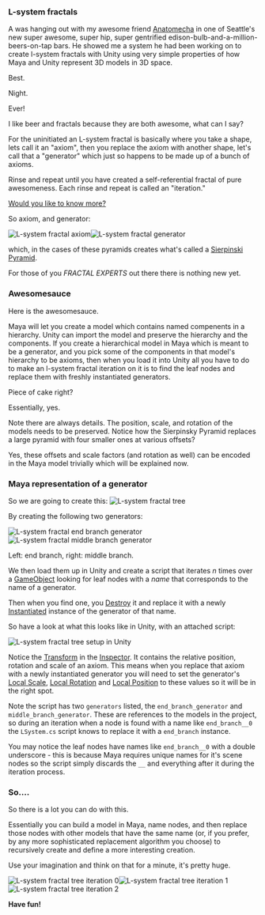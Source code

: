 ### L-system fractals
A was hanging out with my awesome friend [Anatomecha][anatomecha] in one of Seattle's new super awesome, super hip, super gentrified edison-bulb-and-a-million-beers-on-tap bars.
He showed me a system he had been working on to create l-system fractals with Unity using very simple properties of how Maya and Unity represent 3D models in 3D space.

Best.

Night.

Ever!

I like beer and fractals because they are both awesome, what can I say?

For the uninitiated an L-system fractal is basically where you take a shape, lets call it an "axiom", then you replace the axiom with another shape, let's call that a "generator" which just so happens to be made up of a bunch of axioms.

Rinse and repeat until you have created a self-referential fractal of pure awesomeness.
Each rinse and repeat is called an "iteration."

[Would you like to know more?][wikipedia]

So axiom, and generator:

<img class="img-inline-left" alt="L-system fractal axiom" src="/content/images/axiom.jpg"><img class="img-inline-right" alt="L-system fractal generator" src="/content/images/generator.jpg">

which, in the cases of these pyramids creates what's called a [Sierpinski Pyramid][sierpinski].

For those of you *FRACTAL EXPERTS* out there there is nothing new yet.

### Awesomesauce
Here is the awesomesauce.

Maya will let you create a model which contains named compenents in a hierarchy.
Unity can import the model and preserve the hierarchy and the components.
If you create a hierarchical model in Maya which is meant to be a generator, and you pick some of the components in that model's hierarchy to be axioms, then when you load it into Unity all you have to do to make an l-system fractal iteration on it is to find the leaf nodes and replace them with freshly instantiated generators.

Piece of cake right?

Essentially, yes.

Note there are always details.
The position, scale, and rotation of the models needs to be preserved.
Notice how the Sierpinsky Pyramid replaces a large pyramid with four smaller ones at various offsets?

Yes, these offsets and scale factors (and rotation as well) can be encoded in the Maya model trivially which will be explained now.

### Maya representation of a generator

So we are going to create this:
![L-system fractal tree](/content/images/tree_of_glitch_truth.jpg)

By creating the following two generators:

<img class="img-inline-left" alt="L-system fractal end branch generator" src="/content/images/endbranch.jpg"><img class="img-inline-right" alt="L-system fractal middle branch generator" src="/content/images/middlebranch.jpg">

Left: end branch, right: middle branch.

We then load them up in Unity and create a script that iterates *n* times over a [GameObject][gameobject] looking for leaf nodes with a *name* that corresponds to the name of a generator.

Then when you find one, you [Destroy][destroy] it and replace it with a newly [Instantiated][instantiate] instance of the generator of that name.

So have a look at what this looks like in Unity, with an attached script:

![L-system fractal tree setup in Unity](/content/images/unity_tree.jpg)


Notice the [Transform][transform] in the [Inspector][inspector].
It contains the relative position, rotation and scale of an axiom.
This means when you replace that axiom with a newly instantiated generator you will need to set the generator's [Local Scale][local_scale], [Local Rotation][local_rotation] and [Local Position][local_position] to these values so it will be in the right spot.

Note the script has two <code>generators</code> listed, the <code>end\_branch\_generator</code> and <code>middle\_branch\_generator</code>. These are references to the models in the project, so during an iteration when a node is found with a name like <code>end\_branch\_\_0</code> the <code>LSystem.cs</code> script knows to replace it with a <code>end\_branch</code> instance.

You may notice the leaf nodes have names like <code>end\_branch\_\_0</code> with a double underscore - this is because Maya requires unique names for it's scene nodes so the script simply discards the <code>\_\_</code> and everything after it during the iteration process.

### So....
So there is a lot you can do with this.

Essentially you can build a model in Maya, name nodes, and then replace those nodes with other models that have the same name (or, if you prefer, by any more sophisticated replacement algorithm you choose) to recursively create and define a more interesting creation.

Use your imagination and think on that for a minute, it's pretty huge.

<img class="img-inline-1-3" alt="L-system fractal tree iteration 0" src="/content/images/tree_0.jpg"><img class="img-inline-2-3" alt="L-system fractal tree iteration 1" src="/content/images/tree_1.jpg"><img class="img-inline-3-3" alt="L-system fractal tree iteration 2" src="/content/images/tree_2.jpg">


**Have fun!**

[anatomecha]: http://www.anatomecha.com
[wikipedia]: https://en.wikipedia.org/wiki/L-system
[sierpinski]: https://www.google.com/search?q=sierpinski+pyramid
[gameobject]: http://docs.unity3d.com/ScriptReference/GameObject.html
[destroy]: http://docs.unity3d.com/ScriptReference/Object.Destroy.html
[instantiate]: http://docs.unity3d.com/ScriptReference/Object.Instantiate.html
[transform]: http://docs.unity3d.com/ScriptReference/GameObject-transform.html
[inspector]: http://docs.unity3d.com/Manual/Inspector.html
[local_scale]: http://docs.unity3d.com/ScriptReference/Transform-localScale.html
[local_rotation]: http://docs.unity3d.com/ScriptReference/Transform-localRotation.html
[local_position]: http://docs.unity3d.com/ScriptReference/Transform-localPosition.html